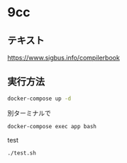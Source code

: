 # 9cc

## テキスト
https://www.sigbus.info/compilerbook

## 実行方法
```zsh
docker-compose up -d
```

別ターミナルで
```zsh
docker-compose exec app bash
```

test
```zsh
./test.sh
```
